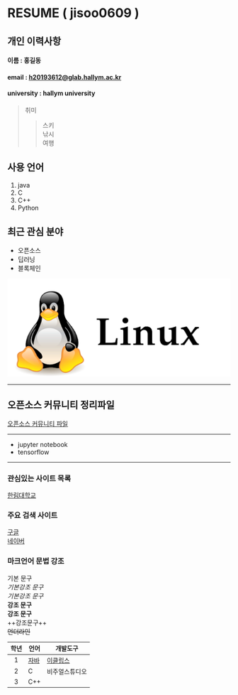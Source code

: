 # RESUME ( jisoo0609 )

## 개인 이력사항 

#### 이름 : 홍길동
#### email : h20193612@glab.hallym.ac.kr
#### university : hallym university

> 취미  
>> 스키  
>> 낚시  
>> 여행

## 사용 언어
1. java
2. C
3. C++
4. Python

## 최근 관심 분야
* 오픈소스
* 딥러닝
* 블록체인

![Linux icon](/linux.png)

--------
## 오픈소스 커뮤니티 정리파일

[오픈소스 커뮤니티 파일](openSourceCommunity.md)

------------
* jupyter notebook
* tensorflow
----
### 관심있는 사이트 목록
[한림대학교][hallym]

### 주요 검색 사이트
[구글][Google]  
[네이버][naver]

### 마크언어 문법 강조

기본 문구  
*기본강조 문구*  
_기본강조 문구_  
**강조 문구**  
__강조 문구__  
++강조문구++  
~~언더라인~~  

|학년|언어|개발도구
|:----:|----|----|
|1|[자바](http://www.oracle.com)|[이클립스][eclipse]|
|2|C|비주얼스튜디오|
|3|C++|| 



[eclipse]: http://www.eclipse.org
[Google]: http://www.google.com
[naver]: http://www.naver.com
[hallym]: http://www.hallym.ac.kr 
